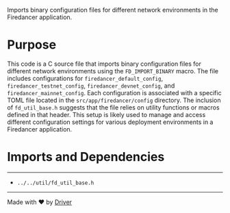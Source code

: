 <!--------------------------------------------------------------------------------->
<!-- IMPORTANT: This file is auto-generated by Driver (https://driver.ai). -------->
<!-- Manual edits may be overwritten on future commits. --------------------------->
<!--------------------------------------------------------------------------------->

Imports binary configuration files for different network environments in the Firedancer application.

# Purpose
This code is a C source file that imports binary configuration files for different network environments using the `FD_IMPORT_BINARY` macro. The file includes configurations for `firedancer_default_config`, `firedancer_testnet_config`, `firedancer_devnet_config`, and `firedancer_mainnet_config`. Each configuration is associated with a specific TOML file located in the `src/app/firedancer/config` directory. The inclusion of `fd_util_base.h` suggests that the file relies on utility functions or macros defined in that header. This setup is likely used to manage and access different configuration settings for various deployment environments in a Firedancer application.
# Imports and Dependencies

---
- `../../util/fd_util_base.h`



---
Made with ❤️ by [Driver](https://www.driver.ai/)